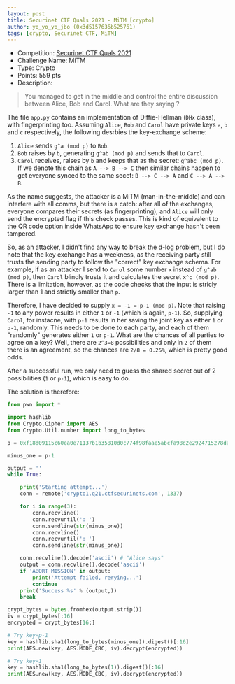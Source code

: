 ```yaml
---
layout: post
title: Securinet CTF Quals 2021 - MiTM [crypto]
author: yo_yo_yo_jbo (0x3d5157636b525761)
tags: [crypto, Securinet CTF, MiTM]
---
```


 * Competition: [Securinet CTF Quals 2021](https://www.ctfsecurinets.com/challenges)
 * Challenge Name: MiTM
 * Type: Crypto
 * Points: 559 pts
 * Description: 
 > You managed to get in the middle and control the entire discussion between Alice, Bob and Carol. What are they saying ?

The file `app.py` contains an implementation of Diffie-Hellman (`DHx` class), with fingerprinting too.
Assuming `Alice`, `Bob` and `Carol` have private keys `a`, `b` and `c` respectively, the following desrbies the key-exchange scheme:
1. `Alice` sends `g^a (mod p)` to `Bob`.
2. `Bob` raises by `b`, generating `g^ab (mod p)` and sends that to `Carol`.
3. `Carol` receives, raises by `b` and keeps that as the secret: `g^abc (mod p)`.
If we denote this chain as `A --> B --> C` then similar chains happen to get everyone synced to the same secet: `B --> C --> A` and `C --> A --> B`.

<!--more-->

As the name suggests, the attacker is a MiTM (man-in-the-middle) and can interfere with all comms, but there is a catch: after all of the exchanges, everyone compares their secrets (as fingerprinting), and `Alice` will only send the encrypted flag if this check passes.
This is kind of equivalent to the QR code option inside WhatsApp to ensure key exchange hasn't been tampered.

So, as an attacker, I didn't find any way to break the d-log problem, but I do note that the key exchange has a weekness, as the receiving party still trusts the sending party to follow the "correct" key exchange schema.
For example, if as an attacker I send to `Carol` some number `x` instead of `g^ab (mod p)`, then `Carol` blindly trusts it and calculates the secret `x^c (mod p)`. There is a limitation, however, as the code checks that the input is stricly larger than 1 and strictly smaller than `p`.

Therefore, I have decided to supply `x = -1 = p-1 (mod p)`. Note that raising `-1` to any power results in either `1` or `-1` (which is again, `p-1`). So, supplying `Carol`, for instacne, with `p-1` results in her saving the joint key as either `1` or `p-1`, randomly.
This needs to be done to each party, and each of them "randomly" generates either `1` or `p-1`.
What are the chances of all parties to agree on a key? Well, there are `2^3=8` possibilities and only in `2` of them there is an agreement, so the chances are `2/8 = 0.25%`, which is pretty good odds.

After a successful run, we only need to guess the shared secret out of 2 possibilities (`1` or `p-1`), which is easy to do.

The solution is therefore:
```python
from pwn import *

import hashlib
from Crypto.Cipher import AES
from Crypto.Util.number import long_to_bytes

p = 0xf18d09115c60ea0e71137b1b35810d0c774f98faae5abcfa98d2e2924715278da4f2738fc5e3d077546373484585288f0637796f52b7584f9158e0f86557b320fe71558251c852e0992eb42028b9117adffa461d25c8ce5b949957abd2a217a011e2986f93e1aadb8c31e8fa787d2710683676f8be5eca76b1badba33f601f45

minus_one = p-1

output = ''
while True:

    print('Starting attempt...')
    conn = remote('crypto1.q21.ctfsecurinets.com', 1337)

    for i in range(3):
        conn.recvline()
        conn.recvuntil(': ')
        conn.sendline(str(minus_one))
        conn.recvline()
        conn.recvuntil(': ')
        conn.sendline(str(minus_one))

    conn.recvline().decode('ascii') # "Alice says"
    output = conn.recvline().decode('ascii')
    if 'ABORT MISSION' in output:
        print('Attempt failed, rerying...')
        continue
    print('Success %s' % (output,))
    break

crypt_bytes = bytes.fromhex(output.strip())
iv = crypt_bytes[:16]
encrypted = crypt_bytes[16:]

# Try key=p-1
key = hashlib.sha1(long_to_bytes(minus_one)).digest()[:16]
print(AES.new(key, AES.MODE_CBC, iv).decrypt(encrypted))

# Try key=1
key = hashlib.sha1(long_to_bytes(1)).digest()[:16]
print(AES.new(key, AES.MODE_CBC, iv).decrypt(encrypted))
```